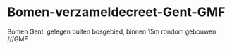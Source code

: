 # Bomen-verzameldecreet-Gent-GMF
 Bomen Gent, gelegen buiten bosgebied, binnen 15m rondom gebouwen ///GMF
